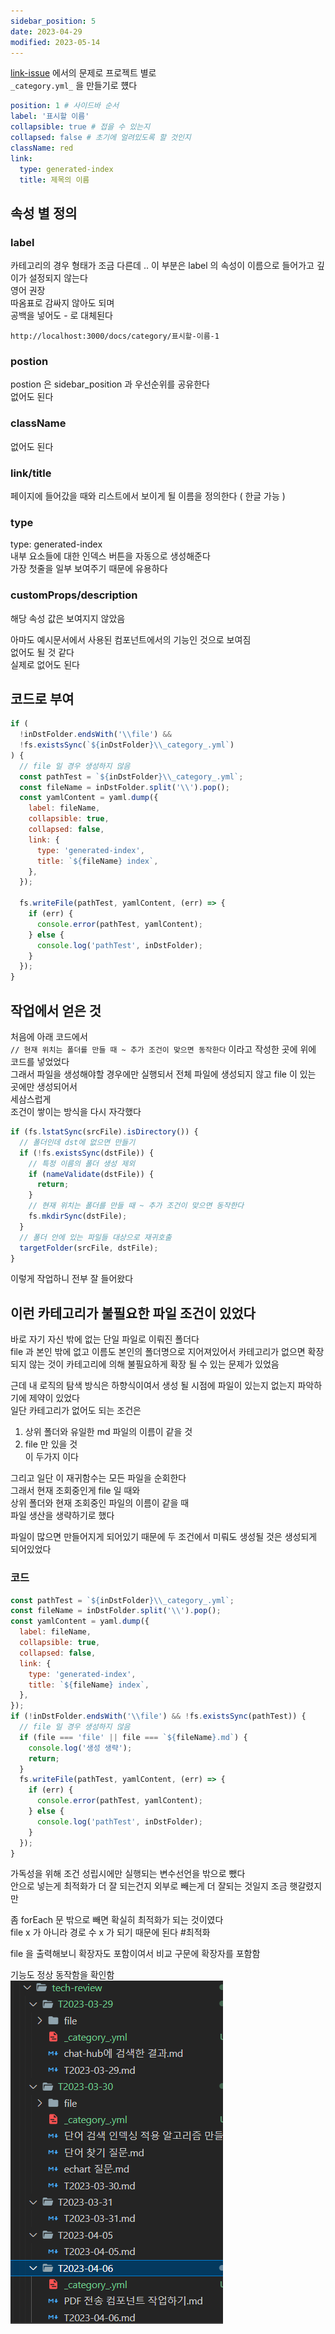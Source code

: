 ```yaml
---
sidebar_position: 5
date: 2023-04-29
modified: 2023-05-14
---
```


[link-issue](../link-issue/link-issue) 에서의 문제로 프로젝트 별로  
`_category.yml_` 을 만들기로 헀다

```yaml _category_.yml
position: 1 # 사이드바 순서
label: '표시할 이름'
collapsible: true # 접을 수 있는지
collapsed: false # 초기에 얼려있도록 할 것인지
className: red
link:
  type: generated-index
  title: 제목의 이름
```

## 속성 별 정의

### label

카테고리의 경우 형태가 조금 다른데 .. 이 부분은 label 의 속성이 이름으로 들어가고 깊이가 설정되지 않는다  
영어 권장  
따옴표로 감싸지 않아도 되며  
공백을 넣어도 - 로 대체된다

```
http://localhost:3000/docs/category/표시할-이름-1
```

### postion

postion 은 sidebar_position 과 우선순위를 공유한다  
없어도 된다

### className

없어도 된다

### link/title

페이지에 들어갔을 때와 리스트에서 보이게 될 이름을 정의한다 ( 한글 가능 )

### type

type: generated-index  
내부 요소들에 대한 인덱스 버튼을 자동으로 생성해준다  
가장 첫줄을 일부 보여주기 때문에 유용하다

### customProps/description

해당 속성 값은 보여지지 않았음

아마도 예시문서에서 사용된 컴포넌트에서의 기능인 것으로 보여짐  
없어도 될 것 같다  
실제로 없어도 된다

## 코드로 부여

```js
if (
  !inDstFolder.endsWith('\\file') &&
  !fs.existsSync(`${inDstFolder}\\_category_.yml`)
) {
  // file 일 경우 생성하지 않음
  const pathTest = `${inDstFolder}\\_category_.yml`;
  const fileName = inDstFolder.split('\\').pop();
  const yamlContent = yaml.dump({
    label: fileName,
    collapsible: true,
    collapsed: false,
    link: {
      type: 'generated-index',
      title: `${fileName} index`,
    },
  });

  fs.writeFile(pathTest, yamlContent, (err) => {
    if (err) {
      console.error(pathTest, yamlContent);
    } else {
      console.log('pathTest', inDstFolder);
    }
  });
}
```

## 작업에서 얻은 것

처음에 아래 코드에서  
`// 현재 위치는 폴더를 만들 때 ~ 추가 조건이 맞으면 동작한다` 이라고 작성한 곳에 위에 코드를 넣었었다  
그래서 파일을 생성해야할 경우에만 실행되서 전체 파일에 생성되지 않고 file 이 있는 곳에만 생성되어서  
세삼스럽게  
조건이 쌓이는 방식을 다시 자각했다

```js
if (fs.lstatSync(srcFile).isDirectory()) {
  // 폴더인데 dst에 없으면 만들기
  if (!fs.existsSync(dstFile)) {
    // 특정 이름의 폴더 생성 제외
    if (nameValidate(dstFile)) {
      return;
    }
    // 현재 위치는 폴더를 만들 때 ~ 추가 조건이 맞으면 동작한다
    fs.mkdirSync(dstFile);
  }
  // 폴더 안에 있는 파일들 대상으로 재귀호출
  targetFolder(srcFile, dstFile);
}
```

이렇게 작업하니 전부 잘 들어왔다

## 이런 카테고리가 불필요한 파일 조건이 있었다

바로 자기 자신 밖에 없는 단일 파일로 이뤄진 폴더다  
file 과 본인 밖에 없고 이름도 본인의 폴더명으로 지어져있어서 카테고리가 없으면 확장되지 않는 것이 카테고리에 의해 불필요하게 확장 될 수 있는 문제가 있었음

근데 내 로직의 탐색 방식은 하향식이여서 생성 될 시점에 파일이 있는지 없는지 파악하기에 제약이 있었다  
일단 카테고리가 없어도 되는 조건은

1. 상위 폴더와 유일한 md 파일의 이름이 같을 것
2. file 만 있을 것  
    이 두가지 이다

그리고 일단 이 재귀함수는 모든 파일을 순회한다  
그래서 현재 조회중인게 file 일 때와  
상위 폴더와 현재 조회중인 파일의 이름이 같을 때  
파일 생산을 생략하기로 했다

파일이 많으면 만들어지게 되어있기 때문에 두 조건에서 미뤄도 생성될 것은 생성되게 되어있었다

### 코드

```js
const pathTest = `${inDstFolder}\\_category_.yml`;
const fileName = inDstFolder.split('\\').pop();
const yamlContent = yaml.dump({
  label: fileName,
  collapsible: true,
  collapsed: false,
  link: {
    type: 'generated-index',
    title: `${fileName} index`,
  },
});
if (!inDstFolder.endsWith('\\file') && !fs.existsSync(pathTest)) {
  // file 일 경우 생성하지 않음
  if (file === 'file' || file === `${fileName}.md`) {
    console.log('생성 생략');
    return;
  }
  fs.writeFile(pathTest, yamlContent, (err) => {
    if (err) {
      console.error(pathTest, yamlContent);
    } else {
      console.log('pathTest', inDstFolder);
    }
  });
}
```

가독성을 위해 조건 성립시에만 실행되는 변수선언을 밖으로 뺐다  
안으로 넣는게 최적화가 더 잘 되는건지 외부로 빼는게 더 잘되는 것일지 조금 햇갈렸지만

좀 forEach 문 밖으로 빼면 확실히 최적화가 되는 것이였다  
file x 가 아니라 경로 수 x 가 되기 때문에 된다 #최적화

file 을 출력해보니 확장자도 포함이여서 비교 구문에 확장자를 포함함

기능도 정상 동작함을 확인함  
![](file/project-insert-category.png)
